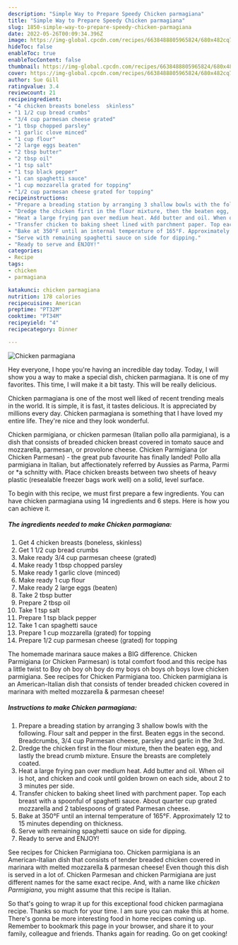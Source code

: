 ```yaml
---
description: "Simple Way to Prepare Speedy Chicken parmagiana"
title: "Simple Way to Prepare Speedy Chicken parmagiana"
slug: 1850-simple-way-to-prepare-speedy-chicken-parmagiana
date: 2022-05-26T00:09:34.396Z
image: https://img-global.cpcdn.com/recipes/6638488805965824/680x482cq70/chicken-parmagiana-recipe-main-photo.jpg
hideToc: false
enableToc: true
enableTocContent: false
thumbnail: https://img-global.cpcdn.com/recipes/6638488805965824/680x482cq70/chicken-parmagiana-recipe-main-photo.jpg
cover: https://img-global.cpcdn.com/recipes/6638488805965824/680x482cq70/chicken-parmagiana-recipe-main-photo.jpg
author: Sue Gill
ratingvalue: 3.4
reviewcount: 21
recipeingredient:
- "4 chicken breasts boneless  skinless"
- "1 1/2 cup bread crumbs"
- "3/4 cup parmesan cheese grated"
- "1 tbsp chopped parsley"
- "1 garlic clove minced"
- "1 cup flour"
- "2 large eggs beaten"
- "2 tbsp butter"
- "2 tbsp oil"
- "1 tsp salt"
- "1 tsp black pepper"
- "1 can spaghetti sauce"
- "1 cup mozzarella grated for topping"
- "1/2 cup parmesan cheese grated for topping"
recipeinstructions:
- "Prepare a breading station by arranging 3 shallow bowls with the following. Flour salt and pepper in the first. Beaten eggs in the second. Breadcrumbs, 3/4 cup Parmesan cheese, parsley and garlic in the 3rd."
- "Dredge the chicken first in the flour mixture, then the beaten egg, and lastly the bread crumb mixture. Ensure the breasts are completely coated."
- "Heat a large frying pan over medium heat. Add butter and oil. When oil is hot, and chicken and cook until golden brown on each side, about 2 to 3 minutes per side."
- "Transfer chicken to baking sheet lined with parchment paper. Top each breast with a spoonful of spaghetti sauce. About quarter cup grated mozzarella and 2 tablespoons of grated Parmesan cheese."
- "Bake at 350°F until an internal temperature of 165°F. Approximately 12 to 15 minutes depending on thickness."
- "Serve with remaining spaghetti sauce on side for dipping."
- "Ready to serve and ENJOY!"
categories:
- Recipe
tags:
- chicken
- parmagiana

katakunci: chicken parmagiana 
nutrition: 178 calories
recipecuisine: American
preptime: "PT32M"
cooktime: "PT34M"
recipeyield: "4"
recipecategory: Dinner

---
```



![Chicken parmagiana](https://img-global.cpcdn.com/recipes/6638488805965824/680x482cq70/chicken-parmagiana-recipe-main-photo.jpg)

Hey everyone, I hope you're having an incredible day today. Today, I will show you a way to make a special dish, chicken parmagiana. It is one of my favorites. This time, I will make it a bit tasty. This will be really delicious.

Chicken parmagiana is one of the most well liked of recent trending meals in the world. It is simple, it is fast, it tastes delicious. It is appreciated by millions every day. Chicken parmagiana is something that I have loved my entire life. They're nice and they look wonderful.

Chicken parmigiana, or chicken parmesan (Italian pollo alla parmigiana), is a dish that consists of breaded chicken breast covered in tomato sauce and mozzarella, parmesan, or provolone cheese. Chicken Parmigiana (or Chicken Parmesan) - the great pub favourite has finally landed! Pollo alla parmigiana in Italian, but affectionately referred by Aussies as Parma, Parmi or *a schnitty with. Place chicken breasts between two sheets of heavy plastic (resealable freezer bags work well) on a solid, level surface.


To begin with this recipe, we must first prepare a few ingredients. You can have chicken parmagiana using 14 ingredients and 6 steps. Here is how you can achieve it.

<!--inarticleads1-->

##### The ingredients needed to make Chicken parmagiana:

1. Get 4 chicken breasts (boneless,  skinless)
1. Get 1 1/2 cup bread crumbs
1. Make ready 3/4 cup parmesan cheese (grated)
1. Make ready 1 tbsp chopped parsley
1. Make ready 1 garlic clove (minced)
1. Make ready 1 cup flour
1. Make ready 2 large eggs (beaten)
1. Take 2 tbsp butter
1. Prepare 2 tbsp oil
1. Take 1 tsp salt
1. Prepare 1 tsp black pepper
1. Take 1 can spaghetti sauce
1. Prepare 1 cup mozzarella (grated) for topping
1. Prepare 1/2 cup parmesan cheese (grated) for topping


The homemade marinara sauce makes a BIG difference. Chicken Parmigiana (or Chicken Parmesan) is total comfort food.and this recipe has a little twist to Boy oh boy oh boy do my boys oh boys oh boys love chicken parmigiana. See recipes for Chicken Parmigiana too. Chicken parmigiana is an American-Italian dish that consists of tender breaded chicken covered in marinara with melted mozzarella & parmesan cheese! 

<!--inarticleads2-->

##### Instructions to make Chicken parmagiana:

1. Prepare a breading station by arranging 3 shallow bowls with the following. Flour salt and pepper in the first. Beaten eggs in the second. Breadcrumbs, 3/4 cup Parmesan cheese, parsley and garlic in the 3rd.
1. Dredge the chicken first in the flour mixture, then the beaten egg, and lastly the bread crumb mixture. Ensure the breasts are completely coated.
1. Heat a large frying pan over medium heat. Add butter and oil. When oil is hot, and chicken and cook until golden brown on each side, about 2 to 3 minutes per side.
1. Transfer chicken to baking sheet lined with parchment paper. Top each breast with a spoonful of spaghetti sauce. About quarter cup grated mozzarella and 2 tablespoons of grated Parmesan cheese.
1. Bake at 350°F until an internal temperature of 165°F. Approximately 12 to 15 minutes depending on thickness.
1. Serve with remaining spaghetti sauce on side for dipping.
1. Ready to serve and ENJOY!

See recipes for Chicken Parmigiana too. Chicken parmigiana is an American-Italian dish that consists of tender breaded chicken covered in marinara with melted mozzarella & parmesan cheese! Even though this dish is served in a lot of. Chicken Parmesan and chicken Parmigiana are just different names for the same exact recipe. And, with a name like *chicken Parmigiana*, you might assume that this recipe is Italian. 

So that's going to wrap it up for this exceptional food chicken parmagiana recipe. Thanks so much for your time. I am sure you can make this at home. There's gonna be more interesting food in home recipes coming up. Remember to bookmark this page in your browser, and share it to your family, colleague and friends. Thanks again for reading. Go on get cooking!

